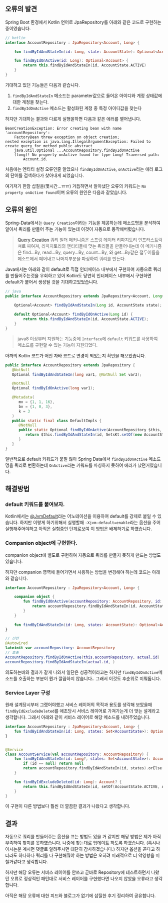 ## 오류의 발견
Spring Boot 환경에서 Kotlin 언어로 JpaRepository를 아래와 같은 코드로 구현하는 중이였습니다.

``` kotlin
// kotlin
interface AccountRepository : JpaRepository<Account, Long> {

    fun findByIdAndStateIn(id: Long, state: AccountState): Optional<Account>

    fun findByIdOnActive(id: Long): Optional<Account> {
        return this.findByIdAndStateIn(id, AccountState.ACTIVE)
    }
}
```
기대하고 있던 기능들은 다음과 같습니다.
1. `findByIdAndStateIn` 메소드는 parameter값으로 들어온 아이디와 계정 상태값에 대한 계정을 찾는다.
2. `findByIdOnActive` 메소드는 활성화된 계정 중 특정 아이디값을 찾는다

하지만 기대하는 결과와 다르게 실행을하면 다음과 같은 에러를 뱉어냅니다.
```
BeanCreationException: Error creating bean with name 'accountRepository': 
	FactoryBean threw exception on object creation; 
nested exception is java.lang.IllegalArgumentException: Failed to create query for method public abstract 
    java.util.Optional ...AccountRepository.findByIdOnActive
    (long)! No property onActive found for type Long! Traversed path:
    	Account.id.
```
처음에는 엔티티 설정 오류인줄 알았으나 `findByIdOnActive`, `onActive`라는 에러 로그의 단어를 검색하다가 찾아내게 되었습니다.

여기저기 한참 삽질을(몇시간...ㅠㅠ) 거듭하면서 알아냈단 오류의 키워드는 `No property onActive found`이며 오류의 원인은 다음과 같았습니다.


## 오류의 원인
Spring-Data에서는 `Query Creation`이라는 기능을 제공하는데 메소드명을 분석하여 알아서 쿼리를 만들어 주는 기능이 있는데 이것이 자동으로 동작해버렸습니다.
> [Query Creation](https://docs.spring.io/spring-data/jpa/docs/current/reference/html/#jpa.query-methods.query-creation)
쿼리 빌더 메커니즘은 스프링 데이터 리파지토리 인프라스트럭쳐로 짜여져, 리파지토리의 엔티티들에 맞는 쿼리들을 만들어내는데 이 메커니즘은 find…By, read…By, query…By, count…By, 와 get…By같은 접두어들을 메소드에서 떼어내고 나머지부분을 파싱하여 쿼리를 만든다.


Java에서는 아래와 같이 default로 직접 인터페이스 내부에서 구현하여 자동으로 쿼리를 만들어주는것을 우회하고 있어 Kotlin도 당연히 인터페이스 내부에서 구현하면 default가 붙어서 생성될 것을 기대하고있었습니다.
``` java
// java
public interface AccountRepository extends JpaRepository<Account, Long> {

    Optional<Account> findByIdAndStateIn(Long id, AccountState state);
    
    default Optional<Account> findByIdOnActive(Long id) {
        return this.findByIdAndStateIn(id, AccountState.ACTIVE);
    }
}
```
> java8 이상부터 지원하는 기능중에 `Interface`에 `default` 키워드를 사용하여 메소드를 구현할 수 있는 기능이 지원되었다.

아까의 Kotlin 코드가 어떤 자바 코드로 변경이 되었는지 확인을 해보았습니다.
```java
public interface AccountRepository extends JpaRepository {
   @NotNull
   Optional findByIdAndStateIn(long var1, @NotNull Set var3);

   @NotNull
   Optional findByIdOnActive(long var1);

   @Metadata(
      mv = {1, 1, 16},
      bv = {1, 0, 3},
      k = 3
   )
   public static final class DefaultImpls {
      @NotNull
      public static Optional findByIdOnActive(AccountRepository $this, long id) {
         return $this.findByIdAndStateIn(id, SetsKt.setOf(new AccountState[]{AccountState.ACTIVE, AccountState.LOCKED}));
      }
   }
}
```
일반적으로 default 키워드가 붙질 않아 Spring Data에서 `findByIdOnActive` 메소드명을 쿼리로 변환하는데 `OnActive`라는 키워드를 파싱하지 못하여 에러가 났던거였습니다.

## 해결방법
### default 키워드를 붙여보자.
Kotlin에서는 [@JvmDefault](https://kotlinlang.org/api/latest/jvm/stdlib/kotlin.jvm/-jvm-default/)라는 어노테이션을 이용하여 default를 강제로 붙일 수 있습니다.
하지만 이렇게 하기위해서 실행할때 `-Xjvm-default=enable`라는 옵션을 주어 실행해주어야하고 아직은 실험중인 단계로보여 이 방법은 배제하기로 하였습니다.

### Companion object에 구현한다.
companion object에 별도로 구현하여 자동으로 쿼리를 만들지 못하게 만드는 방법도 있습니다.

하지만 companion 영역에 들어가면서 사용하는 방법을 변경해야 하는데 코드는 아래와 같습니다.

``` kotlin
interface AccountRepository : JpaRepository<Account, Long> {

    companion object {
        fun findByIdOnActive(accountRepository: AccountRepository, id: Long): Optional<Account> {
            return accountRepository.findByIdAndStateIn(id, AccountState.ACTIVE)
        }
    }
    
    fun findByIdAndStateIn(id: Long, states: AccountState): Optional<Account>
}

// 선언
@Autowired
lateinit var accountRepository: AccountRepository
// 호출
AccountRepository.findByIdOnActive(this.accountRepository, actual.id)
accountRepository.findByIdAndStateIn(actual.id, )
```
의도하는바와 결과가 같게 나와서 일단은 성공적이라고는 하지만 `findByIdOnActive`메소드를 호출하는 부분이 뭔가 깔끔하지 않습니다.. 그래서 이것도 후순위로 미뤄둡니다.

### Service Layer 구성
원래 설계당시부터 그랬어야했고 서비스 레이어의 목적과 용도를 생각해 보았을때 `findByIdExcludeDeleted`를 애초당시 서비스 레이어로 가져가는게 더 맞는 설계라고 생각합니다. 그래서 아래와 같이 서비스 레이어로 해당 메소드를 내려주었습니다.
``` kotlin
interface AccountRepository : JpaRepository<Account, Long> {
    fun findByIdAndStateIn(id: Long, states: Set<AccountState>): Optional<Account>
}


@Service
class AccountService(val accountRepository: AccountRepository) {
    fun findByIdAndStateIn(id: Long?, states: Set<AccountState>): Account? {
        if (id == null) return null
        return accountRepository.findByIdAndStateIn(id, states).orElse(null)
    }

    fun findByIdExcludeDeleted(id: Long): Account? {
        return this.findByIdAndStateIn(id, setOf(AccountState.ACTIVE, AccountState.LOCKED))
    }
}
```
이 구현이 다른 방법보다 훨씬 더 깔끔한 결과가 나왔다고 생각합니다.


## 결과
자동으로 쿼리를 만들어주는 옵션을 끄는 방법도 있을 거 같지만 해당 방법은 제가 아직 부족하여 찾지를 못하였습니다. 나중에 찾는대로 업데이트 하도록 하겠습니다. (혹시나 아시는분 계시면 댓글로 알려주시면 대단히 감사하겠습니다.)
하지만 옵션을 끈다고 하더라도 하나하나 쿼리를 다 구현해줘야 하는 방법은 오히려 미래적으로 더 악영향을 미칠거같다고 생각합니다.

하지만 해당 오류는 서비스 레이어를 안쓰고 곧바로 Repository에 테스트하면서 나왔던 오류로 정상적인 패턴대로 서비스 레이어를 구현했다면 나오지 않았을 오류라고 생각합니다.

아직은 해당 오류에 대한 피드와 블로그가 없기에 삽질한 후기 정리하여 공유합니다.